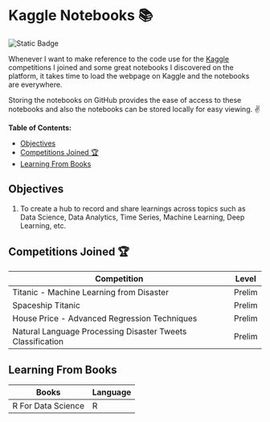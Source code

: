 # Kaggle Notebooks 📚 <!-- omit in toc -->
![Static Badge](https://img.shields.io/badge/project-notebooks-blue)

Whenever I want to make reference to the code use for the [Kaggle](https://www.kaggle.com/) competitions I joined and some great notebooks I discovered on the platform, it takes time to load the webpage on Kaggle and the notebooks are everywhere. 

Storing the notebooks on GitHub provides the ease of access to these notebooks and also the notebooks can be stored locally for easy viewing. ✌️

**Table of Contents:**
- [Objectives](#objectives)
- [Competitions Joined 🏆](#competitions-joined-)
- [Learning From Books](#learning-from-books)

## Objectives
1. To create a hub to record and share learnings across topics such as Data Science, Data Analytics, Time Series, Machine Learning, Deep Learning, etc.

## Competitions Joined 🏆
| Competition | Level |
|-------------|-------|
| Titanic - Machine Learning from Disaster | Prelim|
| Spaceship Titanic | Prelim|
| House Price - Advanced Regression Techniques | Prelim|
| Natural Language Processing Disaster Tweets Classification | Prelim |

## Learning From Books
| Books | Language |
|-------------|-------|
| R For Data Science | R |
